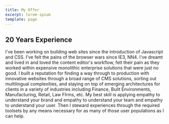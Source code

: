 ```yaml
---
title: My Offer
excerpt: lorem-ipsum
template: page
---
```

## 20 Years Experience 

I've been working on building web sites since the introduction of Javascript and CSS. I've felt the pains of the browser wars since IE3, NN4. I've dreamt and lived in and loved the content editor's workflow, felt their pain as they worked within expensive monolithic enterprise solutions that were just no good. I built a reputation for finding a way through to production with innovative websites through a broad range of CMS solutions, sorting out multilingual complexities, and staying on top of emerging architectures for clients in a variety of industries including Finance, Built Environments, Manufacturing, Retail, Law FIrms, etc. My best skill is applying empathy to understand your brand and empathy to understand your team and empathy to understand your user. Then I steward experiences through the required toolsets by any means necessary for as many of those user populations as I can help. 
